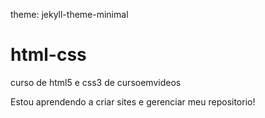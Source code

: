 theme: jekyll-theme-minimal

# html-css

 curso de html5 e css3 de cursoemvideos

Estou aprendendo a criar sites e gerenciar meu repositorio!
